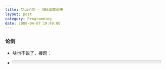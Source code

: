```yaml
---
title: 华山论剑 - VB6函数调用
layout: post
category: Programming
date: 2008-04-07 19:49:00
---
```


### 论剑

*   啥也不说了，接题：
*   <div style="border: 1px solid #cccccc; padding: 4px 5px 4px 4px; background-color: #eeeeee; font-size: 13px; width: 98%;"><!--

    Code highlighting produced by Actipro CodeHighlighter (freeware)

    http://www.CodeHighlighter.com/

    --><span style="color: #0000ff;">Function</span><span style="color: #000000;">&nbsp;Test(a)

    &nbsp;&nbsp;&nbsp;a&nbsp;</span><span style="color: #000000;">=</span><span style="color: #000000;">&nbsp;a </span><span style="color: #000000;">+</span><span style="color: #000000;">&nbsp;</span><span style="color: #800080;">1</span><span style="color: #000000;">

    </span><span style="color: #0000ff;">End&nbsp;Function</span><span style="color: #000000;">

    c&nbsp;</span><span style="color: #000000;">=</span><span style="color: #000000;">&nbsp;</span><span style="color: #800080;">1</span><span style="color: #000000;">

    </span><span style="color: #008000;">'</span><span style="color: #008000;">------------------------------------</span><span style="color: #008000;">

    '</span><span style="color: #008000;">问题：</span><span style="color: #008000;">

    '</span><span style="color: #008000;">&nbsp;&nbsp;&nbsp;&nbsp;请说出分别调用下面四种方法的结果?</span><span style="color: #008000;">

    '</span><span style="color: #008000;">------------------------------------</span><span style="color: #008000;">

    '</span><span style="color: #008000;">方法一</span><span style="color: #008000;">

    </span><span style="color: #000000;">Test&nbsp;c

    </span><span style="color: #008000;">'</span><span style="color: #008000;">方法二</span><span style="color: #008000;">

    '</span><span style="color: #008000;">Test&nbsp;(c)</span><span style="color: #008000;">

    </span><span style="color: #000000;">

    </span><span style="color: #008000;">'</span><span style="color: #008000;">方法三</span><span style="color: #008000;">

    '</span><span style="color: #008000;">Test&nbsp;(c+1)</span><span style="color: #008000;">

    </span><span style="color: #000000;">

    </span><span style="color: #008000;">'</span><span style="color: #008000;">方法四</span><span style="color: #008000;">

    '</span><span style="color: #008000;">Call&nbsp;Test(c)</span><span style="color: #008000;">

    </span><span style="color: #000000;">

    </span><span style="color: #0000ff;">msgbox</span><span style="color: #000000;">&nbsp;c

    </span></div>

    正确答案：分别为：**2 , 1 , 1 , 2**

    你全答对了没？全答对了你可以直接**Return**了，没答对的话继续往下看。

### 追溯

*   几乎所有编程语言的函数传参都有**传值**和**传引用**之分，我们的VB老兄也不例外，而且，她选择了**传引用**作为其默认方式，甚者，她对所有变量类型不加挑剔，全部默认采用**传引用**的方式，包括整型变量(int)。这也是华山论剑败北的最根本原因。

    你可以在参数前使用**<span style="color: red;"><strong>ByVal**</span></strong>(传值)和**<span style="color: red;">ByRef</span>**(传引用)关键字指明参数传递的方式：
    <div style="border: 1px solid #cccccc; padding: 4px 5px 4px 4px; background-color: #eeeeee; font-size: 13px; width: 98%;"><!--

    Code highlighting produced by Actipro CodeHighlighter (freeware)

    http://www.CodeHighlighter.com/

    --><span style="color: #008000;">'</span><span style="color: #008000;">传值方式，c值不变</span><span style="color: #008000;">

    </span><span style="color: #0000ff;">Function</span><span style="color: #000000;">&nbsp;Test(ByVal&nbsp;a)

    &nbsp;&nbsp;&nbsp;a&nbsp;</span><span style="color: #000000;">=</span><span style="color: #000000;">&nbsp;a&nbsp;</span><span style="color: #000000;">+</span><span style="color: #000000;">&nbsp;</span><span style="color: #800080;">1</span><span style="color: #000000;">

    </span><span style="color: #0000ff;">End&nbsp;Function</span><span style="color: #000000;">

    c&nbsp;</span><span style="color: #000000;">=</span><span style="color: #000000;">&nbsp;</span><span style="color: #800080;">1</span><span style="color: #000000;">

    Test&nbsp;c

    </span><span style="color: #008000;">'</span><span style="color: #008000;">c&nbsp;=&nbsp;1</span></div>

    <div style="border: 1px solid #cccccc; padding: 4px 5px 4px 4px; background-color: #eeeeee; font-size: 13px; width: 98%;"><!--

    Code highlighting produced by Actipro CodeHighlighter (freeware)

    http://www.CodeHighlighter.com/

    --><span style="color: #008000;">'</span><span style="color: #008000;">传值方式，c值不变</span><span style="color: #008000;">

    </span><span style="color: #0000ff;">Function</span><span style="color: #000000;">&nbsp;Test(ByRef a)

    &nbsp;&nbsp;&nbsp;a&nbsp;</span><span style="color: #000000;">=</span><span style="color: #000000;">&nbsp;a&nbsp;</span><span style="color: #000000;">+</span><span style="color: #000000;">&nbsp;</span><span style="color: #800080;">1</span><span style="color: #000000;">

    </span><span style="color: #0000ff;">End&nbsp;Function</span><span style="color: #000000;">

    c&nbsp;</span><span style="color: #000000;">=</span><span style="color: #000000;">&nbsp;</span><span style="color: #800080;">1</span><span style="color: #000000;">

    Test&nbsp;c

    </span><span style="color: #008000;">'</span><span style="color: #008000;">c&nbsp;= 2

    </span></div>

### 领悟

*   通常，VB6的Function函数调用方法有两种：

        1.  **Func Params**

        如方法一：Test c
    2.  **Call Func(Params)**

        如方法四：Call Test(c)

    因此，论剑中的方法一和方法四实质上是一样的，参数c都是通过默认的传引用方式传递，执行完函数Test后，c的值会随之改变。因此方法一和方法四的结果为：**2**

    然而，江湖中似乎还流传着这样一种调用方法：

        *   **Func(Expression)**

        如方法二：Test(c) 和 方法三：Test(c+1)

    注
    意到没有，括号中的内容不是Params，而是Expression，是一个表达式，而表达式的计算结果会被保存到一个临时变量中传入函数体，函数调用完毕
    后临时变量也随之销毁。因此，调用方法二时，表达式(c)的计算结果为1，保存到了一个临时变量传入函数Test中，函数执行完成后，原来的c值并不发生
    改变。同理，方法三的调用更加显得直观一些，(c+1)的表达式运算结果被保存到了一个临时变量传入Test，原来的c值并不发送改变。所以，方法二和方
    法三的结果为：**1**

### 出师

总结如下：

1.  _**VB6和VBS中的函数参数默认是<span style="color: red;">ByRef</span>类型的。**_
2.  _**Test(c)方法调用时，VB会认为你传递的不是一个变量，而是一个表达式：(c) ，这个表达式运算结果，虽然与c值相同，但却是保存在一个临时变量中，这个临时变量的改变不会影响到原来的变量c**_

